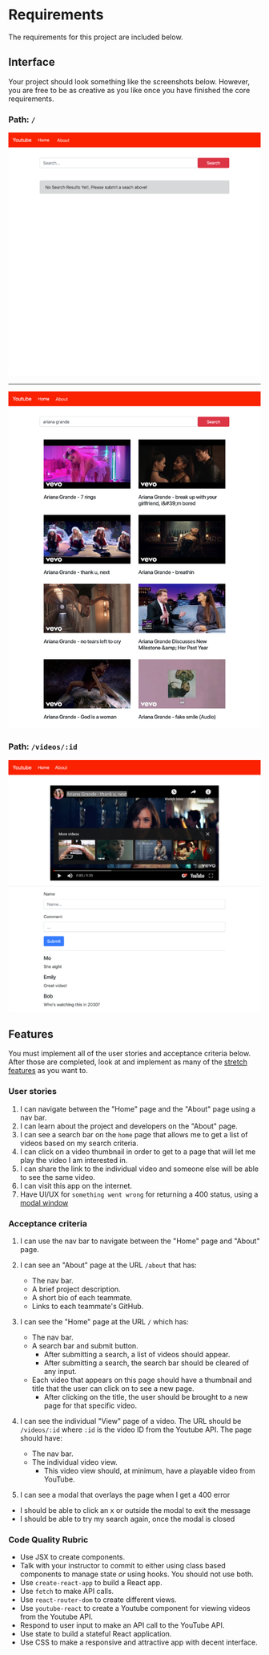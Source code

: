 # Requirements

The requirements for this project are included below.

## Interface

Your project should look something like the screenshots below. However, you are free to be as creative as you like once you have finished the core requirements.

### Path: `/`

![](../assets/home-1.png)

<hr />

![](../assets/home-2.png)

### Path: `/videos/:id`

![](../assets/video.png)

## Features

You must implement all of the user stories and acceptance criteria below. After those are completed, look at and implement as many of the [stretch features](./stretch-features.md) as you want to.

### User stories

1. I can navigate between the "Home" page and the "About" page using a nav bar.
1. I can learn about the project and developers on the "About" page.
1. I can see a search bar on the `home` page that allows me to get a list of videos based on my search criteria.
1. I can click on a video thumbnail in order to get to a page that will let me play the video I am interested in.
1. I can share the link to the individual video and someone else will be able to see the same video.
1. I can visit this app on the internet.
1. Have UI/UX for `something went wrong` for returning a 400 status, using a [modal window](https://blog.hubspot.com/website/modal-web-design)

### Acceptance criteria

1. I can use the nav bar to navigate between the "Home" page and "About" page.
1. I can see an "About" page at the URL `/about` that has:

   - The nav bar.
   - A brief project description.
   - A short bio of each teammate.
   - Links to each teammate's GitHub.

1. I can see the "Home" page at the URL `/` which has:

   - The nav bar.
   - A search bar and submit button.
     - After submitting a search, a list of videos should appear.
     - After submitting a search, the search bar should be cleared of any input.
   - Each video that appears on this page should have a thumbnail and title that the user can click on to see a new page.
     - After clicking on the title, the user should be brought to a new page for that specific video.

1. I can see the individual "View" page of a video. The URL should be `/videos/:id` where `:id` is the video ID from the Youtube API. The page should have:

   - The nav bar.
   - The individual video view.
     - This video view should, at minimum, have a playable video from YouTube.

1. I can see a modal that overlays the page when I get a 400 error

- I should be able to click an x or outside the modal to exit the message
- I should be able to try my search again, once the modal is closed

### Code Quality Rubric

- Use JSX to create components.
- Talk with your instructor to commit to either using class based components to manage state _or_ using hooks. You should not use both.
- Use `create-react-app` to build a React app.
- Use `fetch` to make API calls.
- Use `react-router-dom` to create different views.
- Use `youtube-react` to create a Youtube component for viewing videos from the Youtube API.
- Respond to user input to make an API call to the YouTube API.
- Use state to build a stateful React application.
- Use CSS to make a responsive and attractive app with decent interface.
